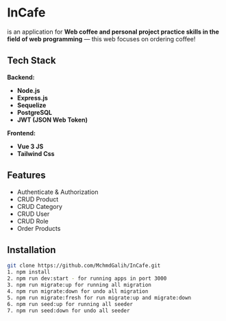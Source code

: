 #  InCafe

is an application for **Web coffee and personal project practice skills in the field of web programming** — this web focuses on ordering coffee!

## Tech Stack
**Backend:**
- **Node.js** 
- **Express.js**
- **Sequelize** 
- **PostgreSQL** 
- **JWT (JSON Web Token)**

**Frontend:**
- **Vue 3 JS**
- **Tailwind Css**

  
## Features
- Authenticate & Authorization
- CRUD Product 
- CRUD Category 
- CRUD User 
- CRUD Role 
- Order Products

## Installation
```bash
git clone https://github.com/MchmdGalih/InCafe.git
1. npm install
2. npm run dev:start - for running apps in port 3000
3. npm run migrate:up for running all migration
4. npm run migrate:down for undo all migration
5. npm run migrate:fresh for run migrate:up and migrate:down
6. npm run seed:up for running all seeder
7. npm run seed:down for undo all seeder

